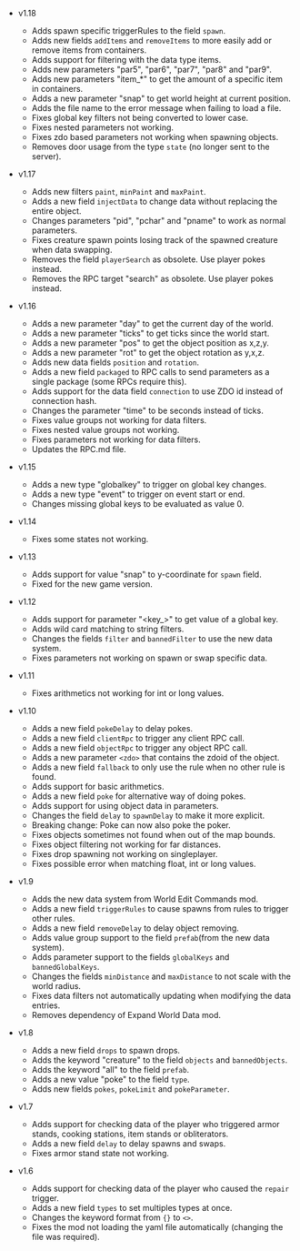 - v1.18
  - Adds spawn specific triggerRules to the field `spawn`.
  - Adds new fields `addItems` and `removeItems` to more easily add or remove items from containers.
  - Adds support for filtering with the data type items.
  - Adds new parameters "par5", "par6", "par7", "par8" and "par9".
  - Adds new parameters "item_*" to get the amount of a specific item in containers.
  - Adds a new parameter "snap" to get world height at current position.
  - Adds the file name to the error message when failing to load a file.
  - Fixes global key filters not being converted to lower case.
  - Fixes nested parameters not working.
  - Fixes zdo based parameters not working when spawning objects.
  - Removes door usage from the type `state` (no longer sent to the server).

- v1.17
  - Adds new filters `paint`, `minPaint` and `maxPaint`.
  - Adds a new field `injectData` to change data without replacing the entire object.
  - Changes parameters "pid", "pchar" and "pname" to work as normal parameters.
  - Fixes creature spawn points losing track of the spawned creature when data swapping.
  - Removes the field `playerSearch` as obsolete. Use player pokes instead.
  - Removes the RPC target "search" as obsolete. Use player pokes instead.

- v1.16
  - Adds a new parameter "day" to get the current day of the world.
  - Adds a new parameter "ticks" to get ticks since the world start.
  - Adds a new parameter "pos" to get the object position as x,z,y.
  - Adds a new parameter "rot" to get the object rotation as y,x,z.
  - Adds new data fields `position` and `rotation`.
  - Adds a new field `packaged` to RPC calls to send parameters as a single package (some RPCs require this).
  - Adds support for the data field `connection` to use ZDO id instead of connection hash.
  - Changes the parameter "time" to be seconds instead of ticks.
  - Fixes value groups not working for data filters.
  - Fixes nested value groups not working.
  - Fixes parameters not working for data filters.
  - Updates the RPC.md file.

- v1.15
  - Adds a new type "globalkey" to trigger on global key changes.
  - Adds a new type "event" to trigger on event start or end.
  - Changes missing global keys to be evaluated as value 0.

- v1.14
  - Fixes some states not working.

- v1.13
  - Adds support for value "snap" to y-coordinate for `spawn` field.
  - Fixed for the new game version.

- v1.12
  - Adds support for parameter "<key_>" to get value of a global key.
  - Adds wild card matching to string filters.
  - Changes the fields `filter` and `bannedFilter` to use the new data system.
  - Fixes parameters not working on spawn or swap specific data.

- v1.11
  - Fixes arithmetics not working for int or long values.

- v1.10
  - Adds a new field `pokeDelay` to delay pokes.
  - Adds a new field `clientRpc` to trigger any client RPC call.
  - Adds a new field `objectRpc` to trigger any object RPC call.
  - Adds a new parameter `<zdo>` that contains the zdoid of the object.
  - Adds a new field `fallback` to only use the rule when no other rule is found.
  - Adds support for basic arithmetics.
  - Adds a new field `poke` for alternative way of doing pokes.
  - Adds support for using object data in parameters.
  - Changes the field `delay` to `spawnDelay` to make it more explicit.
  - Breaking change: Poke can now also poke the poker.
  - Fixes objects sometimes not found when out of the map bounds.
  - Fixes object filtering not working for far distances.
  - Fixes drop spawning not working on singleplayer.
  - Fixes possible error when matching float, int or long values.

- v1.9
  - Adds the new data system from World Edit Commands mod.
  - Adds a new field `triggerRules` to cause spawns from rules to trigger other rules.
  - Adds a new field `removeDelay` to delay object removing.
  - Adds value group support to the field `prefab`(from the new data system).
  - Adds parameter support to the fields `globalKeys` and `bannedGlobalKeys`.
  - Changes the fields `minDistance` and `maxDistance` to not scale with the world radius.
  - Fixes data filters not automatically updating when modifying the data entries.
  - Removes dependency of Expand World Data mod.

- v1.8
  - Adds a new field `drops` to spawn drops.
  - Adds the keyword "creature" to the field `objects` and `bannedObjects`.
  - Adds the keyword "all" to the field `prefab`.
  - Adds a new value "poke" to the field `type`.
  - Adds new fields `pokes`, `pokeLimit` and `pokeParameter`.

- v1.7
  - Adds support for checking data of the player who triggered armor stands, cooking stations, item stands or obliterators.
  - Adds a new field `delay` to delay spawns and swaps.
  - Fixes armor stand state not working.

- v1.6
  - Adds support for checking data of the player who caused the `repair` trigger.
  - Adds a new field `types` to set multiples types at once.
  - Changes the keyword format from `{}` to `<>`.
  - Fixes the mod not loading the yaml file automatically (changing the file was required).
